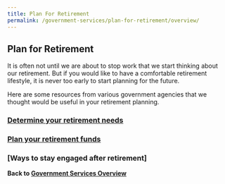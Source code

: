 ```yaml
---
title: Plan For Retirement
permalink: /government-services/plan-for-retirement/overview/
---
```


## Plan for Retirement

It is often not until we are about to stop work that we start thinking about our retirement. But if you would like to have a comfortable retirement lifestyle, it is never too early to start planning for the future.

Here are some resources from various government agencies that we thought would be useful in your retirement planning.


### [Determine your retirement needs](/government-services/plan-for-retirement/determine-retirement-needs/)

### [Plan your retirement funds](/government-services/plan-for-retirement/plan-retirement-funds/)

### [Ways to stay engaged after retirement]

**Back to [Government Services Overview](/government-services/overview/)**
